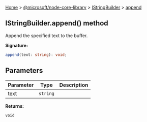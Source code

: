 [Home](./index) &gt; [@microsoft/node-core-library](./node-core-library.md) &gt; [IStringBuilder](./node-core-library.istringbuilder.md) &gt; [append](./node-core-library.istringbuilder.append.md)

## IStringBuilder.append() method

Append the specified text to the buffer.

<b>Signature:</b>

```typescript
append(text: string): void;
```

## Parameters

|  Parameter | Type | Description |
|  --- | --- | --- |
|  text | `string` |  |

<b>Returns:</b>

`void`

